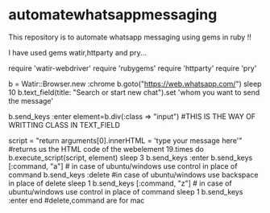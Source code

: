 # automatewhatsappmessaging



This repository is to automate whatsapp messaging using gems in ruby !!

I have used gems watir,httparty and pry...

require 'watir-webdriver'
require 'rubygems'
require 'httparty'
require 'pry'



b = Watir::Browser.new :chrome
b.goto("https://web.whatsapp.com/")
sleep 10
b.text_field(title: "Search or start new chat").set 'whom you want to send the message'

b.send_keys :enter 
element=b.div(:class => "input") #THIS IS THE WAY OF WRITTING CLASS IN TEXT_FIELD

script = "return arguments[0].innerHTML = 'type your message here'" #returns us the HTML code of the webelement
19.times do
b.execute_script(script, element)
sleep 3
b.send_keys :enter
b.send_keys [:command, "a"] # in case of ubuntu/windows use control in place of command
b.send_keys :delete #in case of ubuntu/windows use backspace in place of delete
sleep 1
b.send_keys [:command, "z"] # in case of ubuntu/windows use control in place of command
sleep 1
b.send_keys :enter
end    #delete,command are for mac

